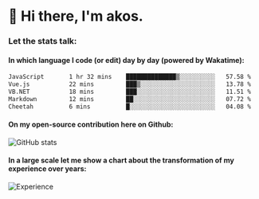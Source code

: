 # 👋 Hi there, I'm akos. 


### Let the stats talk:


#### In which language I code (or edit) day by day (powered by Wakatime): 

<!--START_SECTION:waka-->

```txt
JavaScript       1 hr 32 mins    ██████████████▒░░░░░░░░░░   57.58 %
Vue.js           22 mins         ███▒░░░░░░░░░░░░░░░░░░░░░   13.78 %
VB.NET           18 mins         ███░░░░░░░░░░░░░░░░░░░░░░   11.51 %
Markdown         12 mins         ██░░░░░░░░░░░░░░░░░░░░░░░   07.72 %
Cheetah          6 mins          █░░░░░░░░░░░░░░░░░░░░░░░░   04.08 %
```

<!--END_SECTION:waka-->

#### On my open-source contribution here on Github:
 
![GitHub stats](https://github-readme-stats.vercel.app/api?username=akosbalasko)

#### In a large scale let me show a chart about the transformation of my experience over years:   

![Experience](https://cr-skills-chart-widget.azurewebsites.net/api/api?username=akosbalasko)
